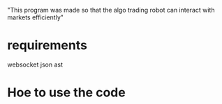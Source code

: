 "This program was made so that the algo trading robot can interact with markets efficiently" 

# requirements
websocket
json
ast

# Hoe to use the code
